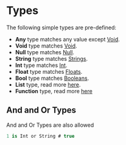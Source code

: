 # Types
The following simple types are pre-defined:

- **Any** type matches any value except [Void](./void.md).
- **Void** type matches [Void](./void.md).
- **Null** type matches [Null](./null.md).
- **String** type matches [Strings](./strng.md).
- **Int** type matches [Int](./int.md).
- **Float** type matches [Floats](./float.md).
- **Bool** type matches [Booleans](./bool.md).
- **List** type, read more [here](./list.md).
- **Function** type, read more [here](./function.md)

## And and Or Types
And and Or Types are also allowed
```cs
1 is Int or String # true
```
